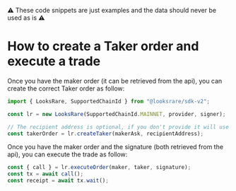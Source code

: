 :warning: These code snippets are just examples and the data should never be used as is :warning:

# How to create a Taker order and execute a trade

Once you have the maker order (it can be retrieved from the api), you can create the correct Taker order as follow:

```ts
import { LooksRare, SupportedChainId } from "@looksrare/sdk-v2";

const lr = new LooksRare(SupportedChainId.MAINNET, provider, signer);

// The recipient address is optional, if you don't provide it will use your signer address
const takerOrder = lr.createTaker(makerAsk, recipientAddress);
```

Once you have the maker order and the signature (both retrieved from the api), you can execute the trade as follow:

```ts
const { call } = lr.executeOrder(maker, taker, signature);
const tx = await call();
const receipt = await tx.wait();
```
